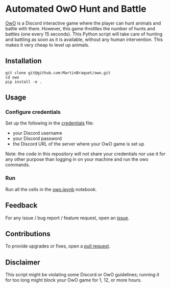# Automated OwO Hunt and Battle

[OwO](https://owobot.com/) is a Discord interactive game where the player can hunt animals and battle with them. However, this game
throttles the number of hunts and battles (one every 15 seconds). This Python script will take care of hunting and battling
as soon as it is available, without any human intervention. This makes it very cheap to level up animals.


## Installation

```shell
git clone git@github.com:MartinBraquet/owo.git
cd owo
pip install -e .
```

## Usage

### Configure credentials

Set up the following in the [credentials](credentials) file:
- your Discord username
- your Discord password
- the Discord URL of the server where your OwO game is set up

Note: the code in this repository will not share your credentials nor use it for any other purpose
than logging in on your machine and run the owo commands.


### Run

Run all the cells in the [owo.ipynb](owo.ipynb) notebook.

## Feedback

For any issue / bug report / feature request,
open an [issue](https://github.com/MartinBraquet/owo/issues).

## Contributions

To provide upgrades or fixes, open a [pull request](https://github.com/MartinBraquet/owo/pulls).

## Disclaimer

This script might be violating some Discord or OwO guidelines; running it for too long
might block your OwO game for 1, 12, or more hours.

